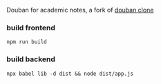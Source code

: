 Douban for academic notes, a fork of [douban clone](https://github.com/jeneser/douban)

### build frontend
`npm run build`

### build backend
`npx babel lib -d dist && node dist/app.js`
